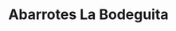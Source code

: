---
title: "Abarrotes La Bodeguita"
url: /camichin-de-jauja/abarrotes-la-bodeguita/
shop: comodidad
---